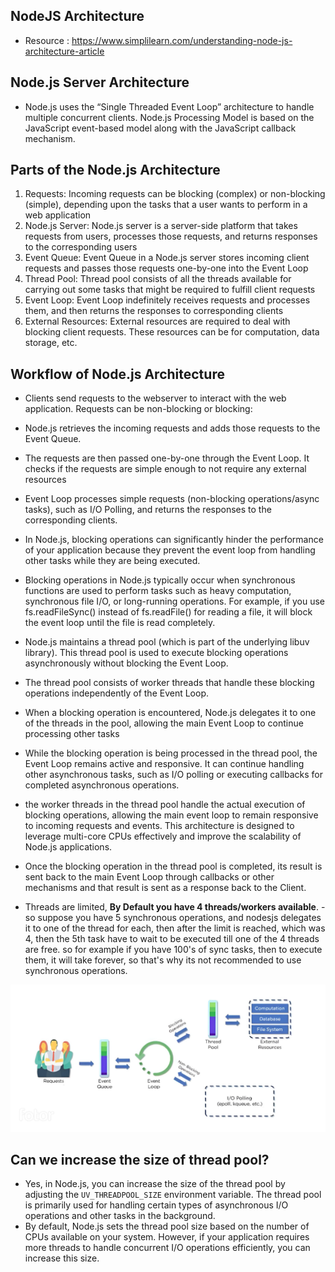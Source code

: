 ## NodeJS Architecture

- Resource : https://www.simplilearn.com/understanding-node-js-architecture-article 


## Node.js Server Architecture 
- Node.js uses the “Single Threaded Event Loop” architecture to handle multiple concurrent clients. Node.js Processing Model is based on the JavaScript event-based model along with the JavaScript callback mechanism.


## Parts of the Node.js Architecture
1. Requests: Incoming requests can be blocking (complex) or non-blocking (simple), depending upon the tasks that a user wants to perform in a web application
2. Node.js Server: Node.js server is a server-side platform that takes requests from users, processes those requests, and returns responses to the corresponding users
3. Event Queue: Event Queue in a Node.js server stores incoming client requests and passes those requests one-by-one into the Event Loop
4. Thread Pool: Thread pool consists of all the threads available for carrying out some tasks that might be required to fulfill client requests
5. Event Loop: Event Loop indefinitely receives requests and processes them, and then returns the responses to corresponding clients
6. External Resources: External resources are required to deal with blocking client requests. These resources can be for computation, data storage, etc.

## Workflow of Node.js Architecture
- Clients send requests to the webserver to interact with the web application. Requests can be non-blocking or blocking:
- Node.js retrieves the incoming requests and adds those requests to the Event Queue.
- The requests are then passed one-by-one through the Event Loop. It checks if the requests are simple enough to not require any external resources
- Event Loop processes simple requests (non-blocking operations/async tasks), such as I/O Polling, and returns the responses to the corresponding clients.
- In Node.js, blocking operations can significantly hinder the performance of your application because they prevent the event loop from handling other tasks while they are being executed. 
- Blocking operations in Node.js typically occur when synchronous functions are used to perform tasks such as heavy computation, synchronous file I/O, or long-running operations. For example, if you use fs.readFileSync() instead of fs.readFile() for reading a file, it will block the event loop until the file is read completely.
- Node.js maintains a thread pool (which is part of the underlying libuv library). This thread pool is used to execute blocking operations asynchronously without blocking the Event Loop.
- The thread pool consists of worker threads that handle these blocking operations independently of the Event Loop.
- When a blocking operation is encountered, Node.js delegates it to one of the threads in the pool, allowing the main Event Loop to continue processing other tasks
- While the blocking operation is being processed in the thread pool, the Event Loop remains active and responsive. It can continue handling other asynchronous tasks, such as I/O polling or executing callbacks for completed asynchronous operations.
- the worker threads in the thread pool handle the actual execution of blocking operations, allowing the main event loop to remain responsive to incoming requests and events. This architecture is designed to leverage multi-core CPUs effectively and improve the scalability of Node.js applications.
- Once the blocking operation in the thread pool is completed, its result is sent back to the main Event Loop through callbacks or other mechanisms and that result is sent as a response back to the Client.

- Threads are limited, **By Default you have 4 threads/workers available**. 
-so suppose you have 5 synchronous operations, and nodesjs delegates it to one of the thread for each, then after the limit is reached, which was 4, then the 5th task have to wait to be executed till one of the 4 threads are free. so for example if you have 100's of sync tasks, then to execute them, it will take forever, so that's why its not recommended to use synchronous operations. 

![Nodejs Architecture Workflow](nodejs-architecture-workflow.png)


## Can we increase the size of thread pool? 
- Yes, in Node.js, you can increase the size of the thread pool by adjusting the `UV_THREADPOOL_SIZE` environment variable. The thread pool is primarily used for handling certain types of asynchronous I/O operations and other tasks in the background.
- By default, Node.js sets the thread pool size based on the number of CPUs available on your system. However, if your application requires more threads to handle concurrent I/O operations efficiently, you can increase this size.

